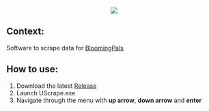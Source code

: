 <p align="center">
  <img src="https://i.imgur.com/fy3326R.png" />
</p>

## Context: ##
Software to scrape data for [BloomingPals](https://github.com/julie-beaucage/Bloomingpals)

## How to use: ##

1. Download the latest [Release](https://github.com/alexis-brosseau/UScrape/releases)
2. Launch UScrape.exe
3. Navigate through the menu with **up arrow**, **down arrow** and **enter**
